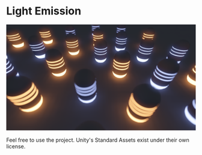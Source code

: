 Light Emission
===

![Screenshot](screenshot.png)

Feel free to use the project. Unity's Standard Assets exist under their own license.
